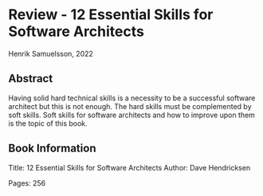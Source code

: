 # Review - 12 Essential Skills for Software Architects

Henrik Samuelsson, 2022

## Abstract

Having solid hard technical skills is a necessity to be a successful software architect but this is not enough. The hard skills must be complemented by soft skills. Soft skills for software architects and how to improve upon them is the topic of this book.

## Book Information

Title: 12 Essential Skills for Software Architects
Author: Dave Hendricksen

Pages: 256

